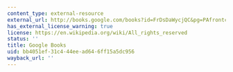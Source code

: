 ```yaml
---
content_type: external-resource
external_url: http://books.google.com/books?id=FrDsDaWycjQC&pg=PAfrontcover
has_external_license_warning: true
license: https://en.wikipedia.org/wiki/All_rights_reserved
status: ''
title: Google Books
uid: bb4051ef-31c4-44ee-ad64-6ff15a5dc956
wayback_url: ''
---
```

